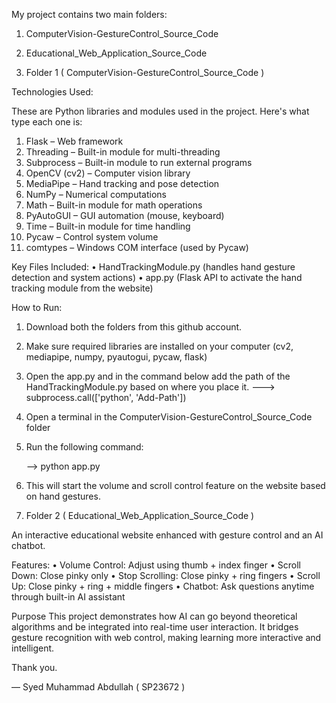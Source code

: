 My project contains two main folders:
1.	ComputerVision-GestureControl_Source_Code
2.	Educational_Web_Application_Source_Code

1. Folder 1 ( ComputerVision-GestureControl_Source_Code )
   
Technologies Used:

These are Python libraries and modules used in the project. Here's what type each one is:
1.	Flask – Web framework
2.	Threading – Built-in module for multi-threading
3.	Subprocess – Built-in module to run external programs
4.	OpenCV (cv2) – Computer vision library
5.	MediaPipe – Hand tracking and pose detection
6.	NumPy – Numerical computations
7.	Math – Built-in module for math operations
8.	PyAutoGUI – GUI automation (mouse, keyboard)
9.	Time – Built-in module for time handling
10.	Pycaw – Control system volume
11.	comtypes – Windows COM interface (used by Pycaw)
    
Key Files Included:
•	HandTrackingModule.py (handles hand gesture detection and system actions)
•	app.py (Flask API to activate the hand tracking module from the website)

How to Run:

1.  Download both the folders from this github account.
2.	Make sure required libraries are installed on your computer  (cv2, mediapipe, numpy, pyautogui, pycaw, flask)
3.	Open the app.py and in the command below add the path of the HandTrackingModule.py based on where you place it.
    --->     subprocess.call(['python', 'Add-Path'])
  
4.	Open a terminal in the ComputerVision-GestureControl_Source_Code folder
5.	Run the following command:
   
    --> python app.py
  	
6.	This will start the volume and scroll control feature on the website based on hand gestures.

2. Folder 2 ( Educational_Web_Application_Source_Code )

An interactive educational website enhanced with gesture control and an AI chatbot.


Features:
•	Volume Control: Adjust using thumb + index finger
•	Scroll Down: Close pinky only
•	Stop Scrolling: Close pinky + ring fingers
•	Scroll Up: Close pinky + ring + middle fingers
•	Chatbot: Ask questions anytime through built-in AI assistant

Purpose
This project demonstrates how AI can go beyond theoretical algorithms and be integrated into real-time user interaction. It bridges gesture recognition with web control, making learning more interactive and intelligent.

Thank you.
 
— Syed Muhammad Abdullah ( SP23672 )


